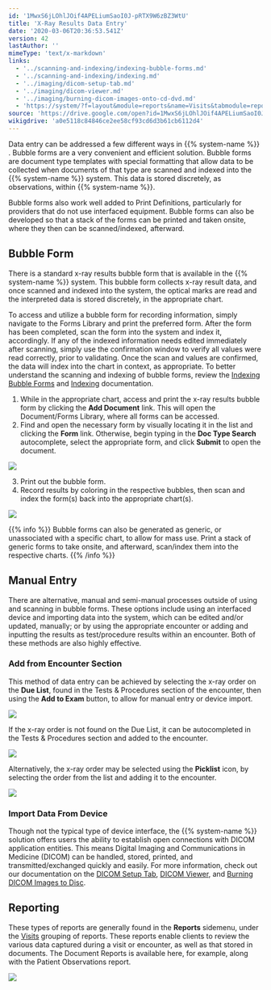 ```yaml
---
id: '1MwxS6jLOhlJOif4APELiumSaoI0J-pRTX9W6zBZ3WtU'
title: 'X-Ray Results Data Entry'
date: '2020-03-06T20:36:53.541Z'
version: 42
lastAuthor: ''
mimeType: 'text/x-markdown'
links:
  - '../scanning-and-indexing/indexing-bubble-forms.md'
  - '../scanning-and-indexing/indexing.md'
  - '../imaging/dicom-setup-tab.md'
  - '../imaging/dicom-viewer.md'
  - '../imaging/burning-dicom-images-onto-cd-dvd.md'
  - 'https://system/?f=layout&module=reports&name=Visits&tabmodule=reports&t=Visits&tabmodule=reports&tabselect=Visits'
source: 'https://drive.google.com/open?id=1MwxS6jLOhlJOif4APELiumSaoI0J-pRTX9W6zBZ3WtU'
wikigdrive: 'a0e5118c84846ce2ee58cf93cd6d3b61cb6112d4'
---
```

Data entry can be addressed a few different ways in {{% system-name %}} . Bubble forms are a very convenient and efficient solution. Bubble forms are document type templates with special formatting that allow data to be collected when documents of that type are scanned and indexed into the {{% system-name %}} system. This data is stored discretely, as observations, within {{% system-name %}}.

Bubble forms also work well added to Print Definitions, particularly for providers that do not use interfaced equipment. Bubble forms can also be developed so that a stack of the forms can be printed and taken onsite, where they then can be scanned/indexed, afterward.

## Bubble Form

There is a standard x-ray results bubble form that is available in the {{% system-name %}} system. This bubble form collects x-ray result data, and once scanned and indexed into the system, the optical marks are read and the interpreted data is stored discretely, in the appropriate chart.

To access and utilize a bubble form for recording information, simply navigate to the Forms Library and print the preferred form. After the form has been completed, scan the form into the system and index it, accordingly. If any of the indexed information needs edited immediately after scanning, simply use the confirmation window to verify all values were read correctly, prior to validating. Once the scan and values are confirmed, the data will index into the chart in context, as appropriate. To better understand the scanning and indexing of bubble forms, review the [Indexing Bubble Forms](../scanning-and-indexing/indexing-bubble-forms.md) and [Indexing](../scanning-and-indexing/indexing.md) documentation.

1. While in the appropriate chart, access and print the x-ray results bubble form by clicking the <strong>Add Document</strong> link. This will open the Document/Forms Library, where all forms can be accessed.
2. Find and open the necessary form by visually locating it in the list and clicking the <strong>Form</strong> link. Otherwise, begin typing in the <strong>Doc Type Search</strong> autocomplete, select the appropriate form, and click <strong>Submit</strong> to open the document.

![](../x-ray-results-data-entry.assets/b20620034a1e2e749389598673fedfef.png)

3. Print out the bubble form.
4. Record results by coloring in the respective bubbles, then scan and index the form(s) back into the appropriate chart(s).

![](../x-ray-results-data-entry.assets/ddacdb3fd2d74a5fc7157f9fdbc233a9.png)

{{% info %}}
Bubble forms can also be generated as generic, or unassociated with a specific chart, to allow for mass use. Print a stack of generic forms to take onsite, and afterward, scan/index them into the respective charts.
{{% /info %}}

## Manual Entry

There are alternative, manual and semi-manual processes outside of using and scanning in bubble forms. These options include using an interfaced device and importing data into the system, which can be edited and/or updated, manually; or by using the appropriate encounter or adding and inputting the results as test/procedure results within an encounter. Both of these methods are also highly effective.

### Add from Encounter Section

This method of data entry can be achieved by selecting the x-ray order on the **Due List**, found in the Tests & Procedures section of the encounter, then using the **Add to Exam** button, to allow for manual entry or device import.

![](../x-ray-results-data-entry.assets/597abd62e618f8bdf74ccce338b8c3f6.png)

If the x-ray order is not found on the Due List, it can be autocompleted in the Tests & Procedures section and added to the encounter.

![](../x-ray-results-data-entry.assets/69dc2c32a17f010f74ef38c6e9b83db4.png)

Alternatively, the x-ray order may be selected using the **Picklist** icon, by selecting the order from the list and adding it to the encounter.

![](../x-ray-results-data-entry.assets/776dd760b786fb68e2bb11d513be5525.png)

### Import Data From Device

Though not the typical type of device interface, the {{% system-name %}} solution offers users the ability to establish open connections with DICOM application entities. This means Digital Imaging and Communications in Medicine (DICOM) can be handled, stored, printed, and transmitted/exchanged quickly and easily. For more information, check out our documentation on the [DICOM Setup Tab](../imaging/dicom-setup-tab.md), [DICOM Viewer](../imaging/dicom-viewer.md), and [Burning DICOM Images to Disc](../imaging/burning-dicom-images-onto-cd-dvd.md).

## Reporting

These types of reports are generally found in the **Reports** sidemenu, under the [Visits](https://system/?f=layout&module=reports&name=Visits&tabmodule=reports&t=Visits&tabmodule=reports&tabselect=Visits) grouping of reports. These reports enable clients to review the various data captured during a visit or encounter, as well as that stored in documents. The Document Reports is available here, for example, along with the Patient Observations report.

![](../x-ray-results-data-entry.assets/8963a7cbcad05e622538f80636491b02.png)
